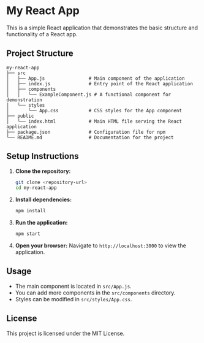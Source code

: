 # My React App

This is a simple React application that demonstrates the basic structure and functionality of a React app.

## Project Structure

```
my-react-app
├── src
│   ├── App.js                # Main component of the application
│   ├── index.js              # Entry point of the React application
│   ├── components
│   │   └── ExampleComponent.js # A functional component for demonstration
│   └── styles
│       └── App.css           # CSS styles for the App component
├── public
│   └── index.html            # Main HTML file serving the React application
├── package.json              # Configuration file for npm
└── README.md                 # Documentation for the project
```

## Setup Instructions

1. **Clone the repository:**
   ```bash
   git clone <repository-url>
   cd my-react-app
   ```

2. **Install dependencies:**
   ```bash
   npm install
   ```

3. **Run the application:**
   ```bash
   npm start
   ```

4. **Open your browser:**
   Navigate to `http://localhost:3000` to view the application.

## Usage

- The main component is located in `src/App.js`.
- You can add more components in the `src/components` directory.
- Styles can be modified in `src/styles/App.css`.

## License

This project is licensed under the MIT License.